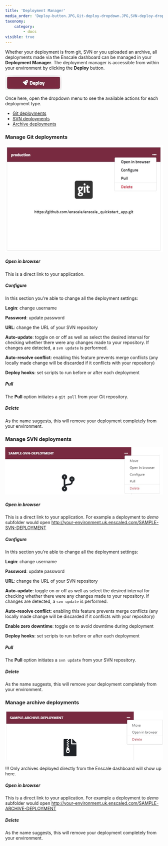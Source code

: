 ```yaml
---
title: 'Deployment Manager'
media_order: 'Deploy-button.JPG,Git-deploy-dropdown.JPG,SVN-deploy-dropdown.JPG,Archive-deploy-dropdown.JPG'
taxonomy:
    category:
        - docs
visible: true
---
```


Whether your deployment is from git, SVN or you uploaded an archive, all deployments made via the Enscale dashboard can be managed in your **Deployment Manager**. The deployment manager is accessible from within your environment by clicking the **Deploy** button.

![](Deploy-button.JPG)

Once here, open the dropdown menu to see the available actions for each deployment type.
* [Git deployments](/getting-started/deployments/deployment-manager#manage-git-deployments)
* [SVN deployments](/getting-started/deployments/deployment-manager#manage-svn-deployments)
* [Archive deployments](/getting-started/deployments/deployment-manager#manage-archive-deployments)

### Manage Git deployments
![](DM-Git-dropdown.JPG)

##### Open in browser

This is a direct link to your application. 

##### Configure

In this section you're able to change all the deployment settings:

**Login**: change username

**Password**: update password

**URL**: change the URL of your SVN repository

**Auto-update**: toggle on or off as well as select the desired interval for checking whether there were any changes made to your repository. If changes are detected, a `svn update` is performed.

**Auto-resolve conflict**: enabling this feature prevents merge conflicts (any locally made change will be discarded if it conflicts with your repository)

**Deploy hooks**: set scripts to run before or after each deployment

##### Pull

The **Pull** option initiates a `git pull` from your Git repository.

##### Delete

As the name suggests, this will remove your deployment completely from your environment.


### Manage SVN deployments
![](SVN-deploy-dropdown.JPG)

##### Open in browser

This is a direct link to your application. For example a deployment to *demo* subfolder would open http://your-environment.uk.enscaled.com/SAMPLE-SVN-DEPLOYMENT

##### Configure

In this section you're able to change all the deployment settings:

**Login**: change username

**Password**: update password

**URL**: change the URL of your SVN repository

**Auto-update**: toggle on or off as well as select the desired interval for checking whether there were any changes made to your repository. If changes are detected, a `svn update` is performed.

**Auto-resolve conflict**: enabling this feature prevents merge conflicts (any locally made change will be discarded if it conflicts with your repository)

**Enable zero downtime**: toggle on to avoid downtime during deployment

**Deploy hooks**: set scripts to run before or after each deployment


##### Pull

The **Pull** option initiates a `svn update` from your SVN repository.

##### Delete

As the name suggests, this will remove your deployment completely from your environment.


### Manage archive deployments
![](Archive-deploy-dropdown.JPG)

!!! Only archives deployed directly from the Enscale dashboard will show up here.

##### Open in browser

This is a direct link to your application. For example a deployment to *demo* subfolder would open http://your-environment.uk.enscaled.com/SAMPLE-ARCHIVE-DEPLOYMENT

##### Delete

As the name suggests, this will remove your deployment completely from your environment.

